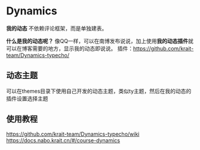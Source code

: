 # Dynamics

**我的动态** 不依赖评论框架，而是单独建表。

**什么是我的动态呢？**
像QQ一样，可以在南博发布说说，加上使用**我的动态插件**就可以在博客需要的地方，显示我的动态即说说。
插件：https://github.com/krait-team/Dynamics-typecho/

## 动态主题
可以在themes目录下使用自己开发的动态主题，类似ty主题，然后在我的动态的插件设置选择主题

## 使用教程
https://github.com/krait-team/Dynamics-typecho/wiki
https://docs.nabo.krait.cn/#/course-dynamics

